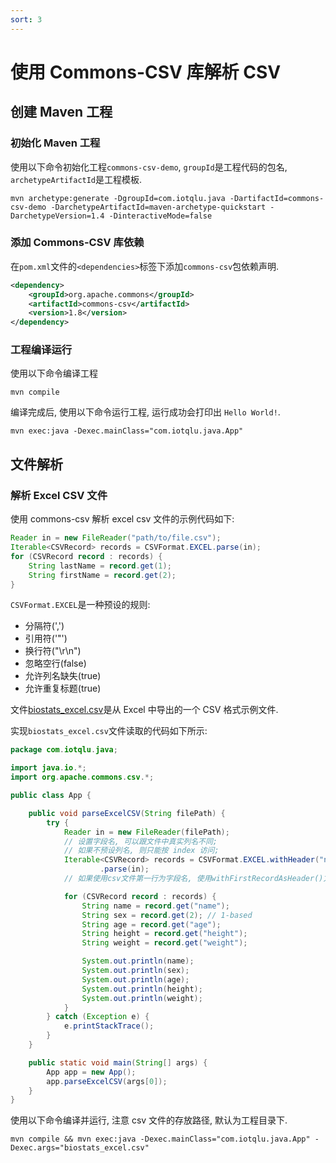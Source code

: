 ```yaml
---
sort: 3
---
```


# 使用 Commons-CSV 库解析 CSV

## 创建 Maven 工程

### 初始化 Maven 工程

使用以下命令初始化工程`commons-csv-demo`, `groupId`是工程代码的包名, `archetypeArtifactId`是工程模板.

```
mvn archetype:generate -DgroupId=com.iotqlu.java -DartifactId=commons-csv-demo -DarchetypeArtifactId=maven-archetype-quickstart -DarchetypeVersion=1.4 -DinteractiveMode=false
```

### 添加 Commons-CSV 库依赖

在`pom.xml`文件的`<dependencies>`标签下添加`commons-csv`包依赖声明.

```xml
<dependency>
    <groupId>org.apache.commons</groupId>
    <artifactId>commons-csv</artifactId>
    <version>1.8</version>
</dependency>
```

### 工程编译运行

使用以下命令编译工程

```
mvn compile
```

编译完成后, 使用以下命令运行工程, 运行成功会打印出 `Hello World!`.

```
mvn exec:java -Dexec.mainClass="com.iotqlu.java.App"
```

## 文件解析

### 解析 Excel CSV 文件

使用 commons-csv 解析 excel csv 文件的示例代码如下:

```java
Reader in = new FileReader("path/to/file.csv");
Iterable<CSVRecord> records = CSVFormat.EXCEL.parse(in);
for (CSVRecord record : records) {
    String lastName = record.get(1);
    String firstName = record.get(2);
}
```

`CSVFormat.EXCEL`是一种预设的规则:

- 分隔符(',')
- 引用符('"')
- 换行符("\r\n")
- 忽略空行(false)
- 允许列名缺失(true)
- 允许重复标题(true)

文件[biostats_excel.csv](../assets/data/biostats_excel.csv)是从 Excel 中导出的一个 CSV 格式示例文件.

实现`biostats_excel.csv`文件读取的代码如下所示:

```java
package com.iotqlu.java;

import java.io.*;
import org.apache.commons.csv.*;

public class App {

    public void parseExcelCSV(String filePath) {
        try {
            Reader in = new FileReader(filePath);
            // 设置字段名, 可以跟文件中真实列名不同;
            // 如果不预设列名, 则只能按 index 访问;
            Iterable<CSVRecord> records = CSVFormat.EXCEL.withHeader("name", "sex", "age", "height", "weight")
                    .parse(in);
            // 如果使用csv文件第一行为字段名, 使用withFirstRecordAsHeader()方法.

            for (CSVRecord record : records) {
                String name = record.get("name");
                String sex = record.get(2); // 1-based
                String age = record.get("age");
                String height = record.get("height");
                String weight = record.get("weight");

                System.out.println(name);
                System.out.println(sex);
                System.out.println(age);
                System.out.println(height);
                System.out.println(weight);
            }
        } catch (Exception e) {
            e.printStackTrace();
        }
    }

    public static void main(String[] args) {
        App app = new App();
        app.parseExcelCSV(args[0]);
    }
}

```

使用以下命令编译并运行, 注意 csv 文件的存放路径, 默认为工程目录下.

```shell
mvn compile && mvn exec:java -Dexec.mainClass="com.iotqlu.java.App" -Dexec.args="biostats_excel.csv"
```
